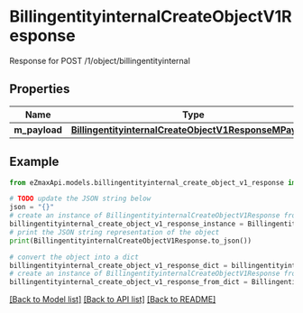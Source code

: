 # BillingentityinternalCreateObjectV1Response

Response for POST /1/object/billingentityinternal

## Properties

Name | Type | Description | Notes
------------ | ------------- | ------------- | -------------
**m_payload** | [**BillingentityinternalCreateObjectV1ResponseMPayload**](BillingentityinternalCreateObjectV1ResponseMPayload.md) |  | 

## Example

```python
from eZmaxApi.models.billingentityinternal_create_object_v1_response import BillingentityinternalCreateObjectV1Response

# TODO update the JSON string below
json = "{}"
# create an instance of BillingentityinternalCreateObjectV1Response from a JSON string
billingentityinternal_create_object_v1_response_instance = BillingentityinternalCreateObjectV1Response.from_json(json)
# print the JSON string representation of the object
print(BillingentityinternalCreateObjectV1Response.to_json())

# convert the object into a dict
billingentityinternal_create_object_v1_response_dict = billingentityinternal_create_object_v1_response_instance.to_dict()
# create an instance of BillingentityinternalCreateObjectV1Response from a dict
billingentityinternal_create_object_v1_response_from_dict = BillingentityinternalCreateObjectV1Response.from_dict(billingentityinternal_create_object_v1_response_dict)
```
[[Back to Model list]](../README.md#documentation-for-models) [[Back to API list]](../README.md#documentation-for-api-endpoints) [[Back to README]](../README.md)


